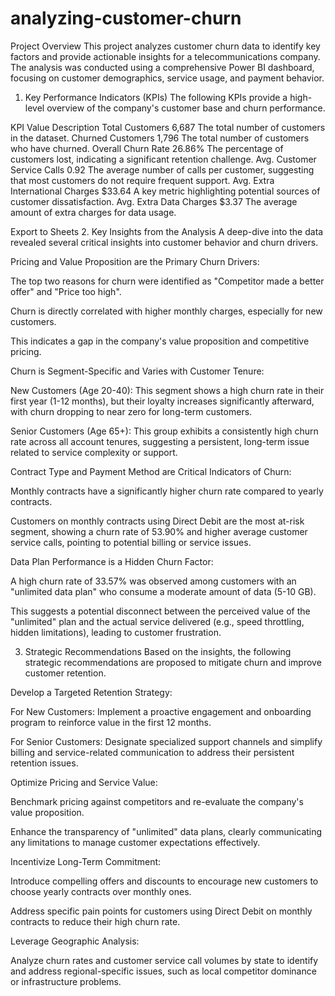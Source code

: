 # analyzing-customer-churn

Project Overview
This project analyzes customer churn data to identify key factors and provide actionable insights for a telecommunications company. The analysis was conducted using a comprehensive Power BI dashboard, focusing on customer demographics, service usage, and payment behavior.

1. Key Performance Indicators (KPIs)
The following KPIs provide a high-level overview of the company's customer base and churn performance.

KPI	Value	Description
Total Customers	6,687	The total number of customers in the dataset.
Churned Customers	1,796	The total number of customers who have churned.
Overall Churn Rate	26.86%	The percentage of customers lost, indicating a significant retention challenge.
Avg. Customer Service Calls	0.92	The average number of calls per customer, suggesting that most customers do not require frequent support.
Avg. Extra International Charges	$33.64	A key metric highlighting potential sources of customer dissatisfaction.
Avg. Extra Data Charges	$3.37	The average amount of extra charges for data usage.

Export to Sheets
2. Key Insights from the Analysis
A deep-dive into the data revealed several critical insights into customer behavior and churn drivers.

Pricing and Value Proposition are the Primary Churn Drivers:

The top two reasons for churn were identified as "Competitor made a better offer" and "Price too high".

Churn is directly correlated with higher monthly charges, especially for new customers.

This indicates a gap in the company's value proposition and competitive pricing.

Churn is Segment-Specific and Varies with Customer Tenure:

New Customers (Age 20-40): This segment shows a high churn rate in their first year (1-12 months), but their loyalty increases significantly afterward, with churn dropping to near zero for long-term customers.

Senior Customers (Age 65+): This group exhibits a consistently high churn rate across all account tenures, suggesting a persistent, long-term issue related to service complexity or support.

Contract Type and Payment Method are Critical Indicators of Churn:

Monthly contracts have a significantly higher churn rate compared to yearly contracts.

Customers on monthly contracts using Direct Debit are the most at-risk segment, showing a churn rate of 53.90% and higher average customer service calls, pointing to potential billing or service issues.

Data Plan Performance is a Hidden Churn Factor:

A high churn rate of 33.57% was observed among customers with an "unlimited data plan" who consume a moderate amount of data (5-10 GB).

This suggests a potential disconnect between the perceived value of the "unlimited" plan and the actual service delivered (e.g., speed throttling, hidden limitations), leading to customer frustration.

3. Strategic Recommendations
Based on the insights, the following strategic recommendations are proposed to mitigate churn and improve customer retention.

Develop a Targeted Retention Strategy:

For New Customers: Implement a proactive engagement and onboarding program to reinforce value in the first 12 months.

For Senior Customers: Designate specialized support channels and simplify billing and service-related communication to address their persistent retention issues.

Optimize Pricing and Service Value:

Benchmark pricing against competitors and re-evaluate the company's value proposition.

Enhance the transparency of "unlimited" data plans, clearly communicating any limitations to manage customer expectations effectively.

Incentivize Long-Term Commitment:

Introduce compelling offers and discounts to encourage new customers to choose yearly contracts over monthly ones.

Address specific pain points for customers using Direct Debit on monthly contracts to reduce their high churn rate.

Leverage Geographic Analysis:

Analyze churn rates and customer service call volumes by state to identify and address regional-specific issues, such as local competitor dominance or infrastructure problems.
